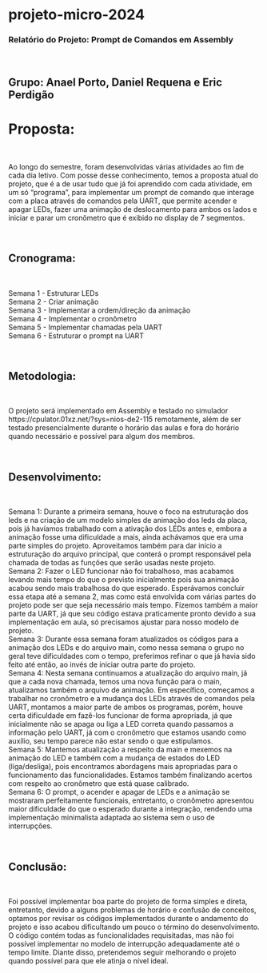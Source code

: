 # projeto-micro-2024
<h3>Relatório do Projeto: Prompt de Comandos em Assembly</h3><br/>
<h2>Grupo: Anael Porto, Daniel Requena e Eric Perdigão</h2>
<h1>Proposta:</h1><br/>
<p>Ao longo do semestre, foram desenvolvidas várias atividades ao fim de cada dia letivo. Com posse desse conhecimento, temos a proposta atual do projeto, que é a de usar tudo que já foi aprendido com cada atividade, em um só “programa”, para implementar um prompt de comando que interage com a placa através de comandos pela UART, que permite acender e apagar LEDs, fazer uma animação de deslocamento para ambos os lados e iniciar e parar um cronômetro que é exibido no display de 7 segmentos.</p><br/>
<h2>Cronograma:</h2><br/>
<p>Semana 1 - Estruturar LEDs <br/>
Semana 2 - Criar animação <br/>
Semana 3 - Implementar a ordem/direção da animação <br/>
Semana 4 - Implementar o cronômetro <br/>
Semana 5 - Implementar chamadas pela UART <br/> 
Semana 6 - Estruturar o prompt na UART</p><br/>
<h2>Metodologia:</h2><br/>
<p>O projeto será implementado em Assembly e testado no simulador https://cpulator.01xz.net/?sys=nios-de2-115 remotamente, além de ser testado presencialmente durante o horário das aulas e fora do horário quando necessário e possível para algum dos membros.</p><br/>
<h2>Desenvolvimento:</h2><br/>
<p>Semana 1: Durante a primeira semana, houve o foco na estruturação dos leds e na criação de um modelo simples de animação dos leds da placa, pois já havíamos trabalhado com a ativação dos LEDs antes e, embora a animação fosse uma dificuldade a mais, ainda achávamos que era uma parte simples do projeto. Aproveitamos também para dar início a estruturação do arquivo principal, que conterá o prompt responsável pela chamada de todas as funções que serão usadas neste projeto.<br/>
Semana 2: Fazer o LED funcionar não foi trabalhoso, mas acabamos levando mais tempo do que o previsto inicialmente pois sua animação acabou sendo mais trabalhosa do que esperado. Esperávamos concluir essa etapa até a semana 2, mas como está envolvida com várias partes do projeto pode ser que seja necessário mais tempo. Fizemos também a maior parte da UART, já que seu código estava praticamente pronto devido a sua implementação em aula, só precisamos ajustar para nosso modelo de projeto.<br/>
Semana 3: Durante essa semana foram atualizados os códigos para a animação dos LEDs e do arquivo main, como nessa semana o grupo no geral teve dificuldades com o tempo, preferimos refinar o que já havia sido feito até então, ao invés de iniciar outra parte do projeto.<br/>
Semana 4: Nesta semana continuamos a atualização do arquivo main, já que a cada nova chamada, temos uma nova função para o main, atualizamos também o arquivo de animação. Em específico, começamos a trabalhar no cronômetro e a mudança dos LEDs através de comandos pela UART, montamos a maior parte de ambos os programas, porém, houve certa dificuldade em fazê-los funcionar de forma apropriada, já que inicialmente não se apaga ou liga a LED correta quando passamos a informação pelo UART, já com o cronômetro que estamos usando como auxílio, seu tempo parece não estar sendo o que estipulamos.<br/>
Semana 5: Mantemos atualização a respeito da main e mexemos na animação do LED e também com a mudança de estados do LED (liga/desliga), pois encontramos abordagens mais apropriadas para o funcionamento das funcionalidades. Estamos também finalizando acertos com respeito ao cronômetro que está quase calibrado.<br/>
Semana 6: O prompt, o acender e apagar de LEDs e a animação se mostraram perfeitamente funcionais, entretanto, o cronômetro apresentou maior dificuldade do que o esperado durante a integração, rendendo uma implementação minimalista adaptada ao sistema sem o uso de interrupções.</p><br/>
<h2>Conclusão:</h2><br/>
<p>Foi possível implementar boa parte do projeto de forma simples e direta, entretanto, devido a alguns problemas de horário e confusão de conceitos, optamos por revisar os códigos implementados durante o andamento do projeto e isso acabou dificultando um pouco o término do desenvolvimento. O código contém todas as funcionalidades requisitadas, mas não foi possível implementar no modelo de interrupção adequadamente até o tempo limite. Diante disso, pretendemos seguir melhorando o projeto quando possível para que ele atinja o nível ideal.</p>